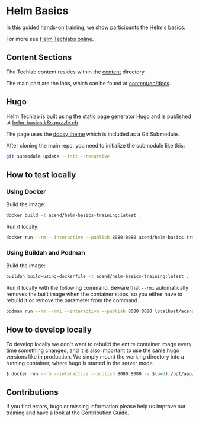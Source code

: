 # Helm Basics

In this guided hands-on training, we show participants the Helm's basics.

For more see [Helm Techlabs online](https://helm-basics.k8s.puzzle.ch/).


## Content Sections

The Techlab content resides within the [content](content) directory.

The main part are the labs, which can be found at [content/en/docs](content/en/docs).


## Hugo

Helm Techlab is built using the static page generator [Hugo](https://gohugo.io/) and is published at [helm-basics.k8s.puzzle.ch](https://helm-basics.k8s.puzzle.ch/).

The page uses the [docsy theme](https://github.com/google/docsy) which is included as a Git Submodule.

After cloning the main repo, you need to initialize the submodule like this: 

```bash
git submodule update --init --recursive
``` 


## How to test locally
### Using Docker

Build the image:

```bash
docker build -t acend/helm-basics-training:latest .
```

Run it locally:

```bash
docker run --rm --interactive --publish 8080:8080 acend/helm-basics-training
```


### Using Buildah and Podman

Build the image:

```bash
buildah build-using-dockerfile -t acend/helm-basics-training:latest .
```

Run it locally with the following command. Beware that `--rmi` automatically removes the built image when the container stops, so you either have to rebuild it or remove the parameter from the command.

```bash
podman run --rm --rmi --interactive --publish 8080:8080 localhost/acend/helm-basics-training
```


## How to develop locally

To develop locally we don't want to rebuild the entire container image every time something changed, and it is also important to use the same hugo versions like in production.
We simply mount the working directory into a running container, where hugo is started in the server mode.

```bash
$ docker run --rm --interactive --publish 8080:8080 -v $(pwd):/opt/app/src -w /opt/app/src acend/hugo:0.68.3 hugo server -p 8080 --bind 0.0.0.0
```

## Contributions

If you find errors, bugs or missing information please help us improve our training and have a look at the [Contribution Guide](CONTRIBUTING.md).
